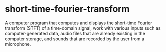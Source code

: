 # short-time-fourier-transform
A computer program that computes and displays the short-time Fourier transform (STFT) of a time-domain signal, work with various inputs such as computer-generated data, audio files that are already existing in the computer storage, and sounds that are recorded by the user from a microphone.
